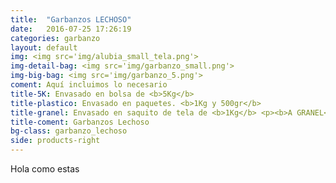 ```yaml
---
title:  "Garbanzos LECHOSO"
date:   2016-07-25 17:26:19
categories: garbanzo
layout: default
img: <img src='img/alubia_small_tela.png'>
img-detail-bag: <img src='img/garbanzo_small.png'>
img-big-bag: <img src='img/garbanzo_5.png'>
coment: Aquí incluimos lo necesario
title-5K: Envasado en bolsa de <b>5Kg</b>
title-plastico: Envasado en paquetes. <b>1Kg y 500gr</b>
title-granel: Envasado en saquito de tela de <b>1Kg</b> <p><b>A GRANEL</b><br> Envasado en sacos de <b>10Kg y 25Kg</b> 
title-coment: Garbanzos Lechoso
bg-class: garbanzo_lechoso 
side: products-right
---
```


Hola como estas